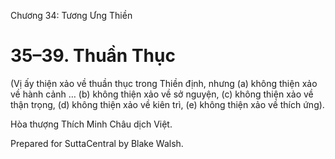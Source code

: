  

Chương 34: Tương Ưng Thiền

# 35–39. Thuần Thục

(Vị ấy thiện xảo về thuần thục trong Thiền định, nhưng (a) không thiện xảo về hành cảnh … (b) không thiện xảo về sở nguyện, (c) không thiện xảo về thận trọng, (d) không thiện xảo về kiên trì, (e) không thiện xảo về thích ứng).

Hòa thượng Thích Minh Châu dịch Việt.

Prepared for SuttaCentral by Blake Walsh.